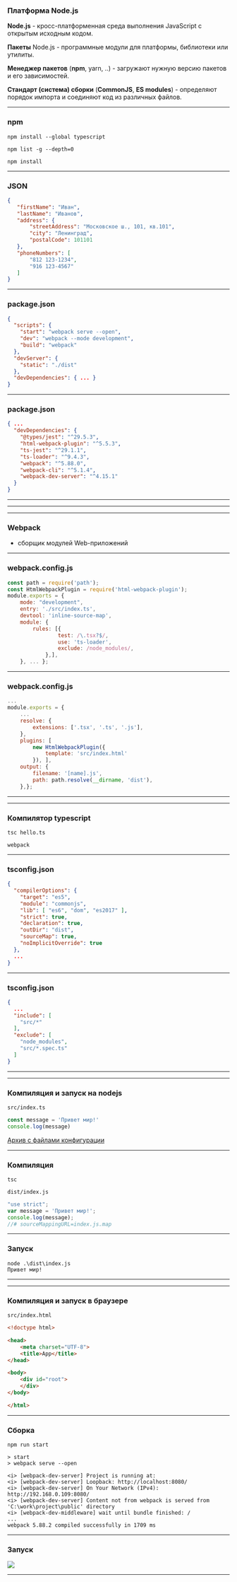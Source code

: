 ### Платформа Node.js

**Node.js** - кросс-платформенная среда выполнения JavaScript с открытым исходным кодом.

**Пакеты** Node.js - программные модули для платформы, библиотеки или утилиты.

**Менеджер пакетов** (**npm**, yarn, ..) - загружают нужную версию пакетов и его зависимостей.

**Стандарт (система) сборки** (**CommonJS**, **ES modules**) - определяют порядок импорта и соединяют код из различных файлов.

---

### npm

```
npm install --global typescript

npm list -g --depth=0

npm install
```

---

### JSON

```JSON
{
   "firstName": "Иван",
   "lastName": "Иванов",
   "address": {
       "streetAddress": "Московское ш., 101, кв.101",
       "city": "Ленинград",
       "postalCode": 101101
   },
   "phoneNumbers": [
       "812 123-1234",
       "916 123-4567"
   ]
}
```

---

### package.json

```JSON
{
  "scripts": {
    "start": "webpack serve --open",
    "dev": "webpack --mode development",
    "build": "webpack"
  },
  "devServer": {
    "static": "./dist"
  },
  "devDependencies": { ... }
}
```

---

### package.json

```JSON
{ ...
  "devDependencies": {
    "@types/jest": "^29.5.3",
    "html-webpack-plugin": "^5.5.3",
    "ts-jest": "^29.1.1",
    "ts-loader": "^9.4.3",
    "webpack": "^5.88.0",
    "webpack-cli": "^5.1.4",
    "webpack-dev-server": "^4.15.1"
  }
}
```

---

<div class='quiz' data-quiz='{ 
    "question": "Что указывает ключ <code>-g</code> в команде <code>node install</code>?",    
    "answers": [
        { "isRight":false, "text":"Будут установлены пакеты указанные в файле <code>package.json</code>"},
        { "isRight":true, "text":"Пакеты будут установлены глобально"},
        { "isRight":false, "text":"Пакеты будут установлены в текущей проект"}
    ]
}'></div>

---

<div class='quiz' data-quiz='{ 
    "question": "Какие скобки в формате JSON используются для массивов?",    
    "answers": [
        { "isRight":false, "text":"{}"},
        { "isRight":true, "text":"[]"},
        { "isRight":false, "text":"()"},
        { "isRight":false, "text":"<>"}
    ]
}'></div>


----

### Webpack

- сборщик модулей Web-приложений


---

### webpack.config.js

```javascript
const path = require('path');
const HtmlWebpackPlugin = require('html-webpack-plugin');
module.exports = {
    mode: "development",
    entry: './src/index.ts',
    devtool: 'inline-source-map',
    module: {
        rules: [{
                test: /\.tsx?$/,
                use: 'ts-loader',
                exclude: /node_modules/,
            },],
    }, ... };
```

---

### webpack.config.js

```javascript
...
module.exports = {
    ...
    resolve: {
        extensions: ['.tsx', '.ts', '.js'],
    },
    plugins: [
        new HtmlWebpackPlugin({
            template: 'src/index.html'
        }), ],
    output: {
        filename: '[name].js',
        path: path.resolve(__dirname, 'dist'),
    },};
```

---

<div class='quiz' data-quiz='{ 
    "question": "Файлы с какими расширениями могут появлятся при работе webpack?",    
    "answers": [
        { "isRight":true, "text":"<code>css</code>"},
        { "isRight":true, "text":"<code>js</code>"},
        { "isRight":true, "text":"<code>html</code>"},
        { "isRight":false, "text":"<code>ts</code>"}
    ]
}'></div>

----

### Компилятор typescript

```
tsc hello.ts

webpack
```

---

### tsconfig.json

```JSON
{
  "compilerOptions": {
    "target": "es5",
    "module": "commonjs",
    "lib": [ "es6", "dom", "es2017" ],
    "strict": true,
    "declaration": true,
    "outDir": "dist",
    "sourceMap": true,
    "noImplicitOverride": true
  },
  ... 
}
```

---

### tsconfig.json

```JSON
{
  ...
  "include": [
    "src/*"
  ],
  "exclude": [
    "node_modules",
    "src/*.spec.ts"
  ]
}
```

---

<div class='quiz' data-quiz='{ 
    "question": "Для указания чего используется ключ <code>target</code> в <code>compilerOptions</code>?",    
    "answers": [
        { "isRight":true, "text":"версии javascript"},
        { "isRight":false, "text":"расположения скомпилированного файла"},
        { "isRight":false, "text":"рабочая или отладочная версия"},
        { "isRight":false, "text":"тип используемого транлятора языков"}
    ]
}'></div>


----

### Компиляция и запуск на nodejs

```src/index.ts```
```typescript
const message = 'Привет мир!'
console.log(message)
```
[Архив с файлами конфигурации](project1.zip)

---

### Компиляция

```
tsc
```

```dist/index.js```

```javascript
"use strict";
var message = 'Привет мир!';
console.log(message);
//# sourceMappingURL=index.js.map
```

---

### Запуск

```
node .\dist\index.js
Привет мир!
```

---

<div class='quiz' data-quiz='{ 
    "question": "Где можно указать имена файлов для компиляции командой <code>tsc</code>?",    
    "answers": [
        { "isRight":true, "text":"после имени команды"},
        { "isRight":true, "text":"в файле <code>tsconfig.json</code>"},
        { "isRight":false, "text":"в файле <code>package.json</code>"},
        { "isRight":false, "text":"после команды <code>node</code>"}
    ]
}'></div>


----

### Компиляция и запуск в браузере

```src/index.html```
```html
<!doctype html>

<head>
    <meta charset="UTF-8">
    <title>App</title>
</head>

<body>
    <div id="root">
    </div>
</body>

</html>
```

---

### Сборка

```
npm run start

> start
> webpack serve --open

<i> [webpack-dev-server] Project is running at:
<i> [webpack-dev-server] Loopback: http://localhost:8080/
<i> [webpack-dev-server] On Your Network (IPv4): http://192.168.0.109:8080/
<i> [webpack-dev-server] Content not from webpack is served from 'C:\work\project\public' directory
<i> [webpack-dev-middleware] wait until bundle finished: /
...
webpack 5.88.2 compiled successfully in 1709 ms
```

---

### Запуск

![](run_in_browser.jpg)

---

<div class='quiz' data-quiz='{ 
    "question": "Какими командами <code>npm</code> можно начать отладку в браузере?",    
    "answers": [
        { "isRight":true, "text":"<code>run start</code>"},
        { "isRight":true, "text":"<code>webpack serve --open</code>"},
        { "isRight":false, "text":"<code>run dev</code>"},
        { "isRight":false, "text":"<code>webpack browser</code>"}
    ]
}'></div>